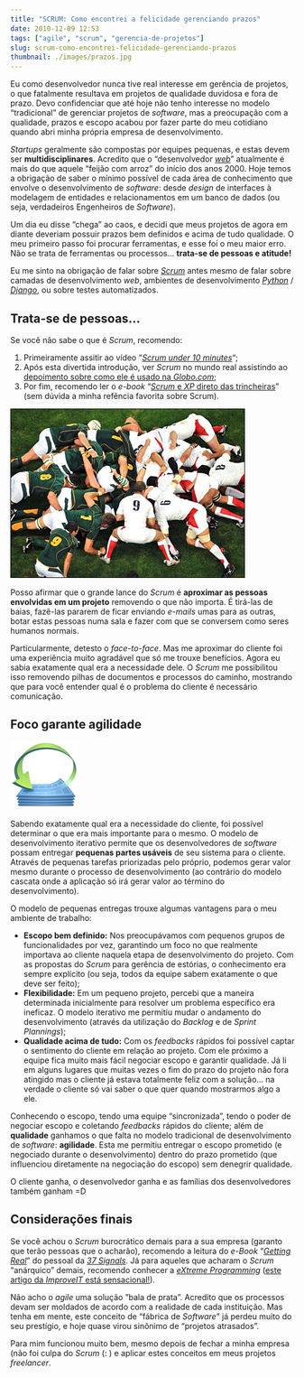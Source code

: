 ```yaml
---
title: "SCRUM: Como encontrei a felicidade gerenciando prazos"
date: 2010-12-09 12:53
tags: ["agile", "scrum", "gerencia-de-projetos"]
slug: scrum-como-encontrei-felicidade-gerenciando-prazos
thumbnail: ./images/prazos.jpg
---
```


Eu como desenvolvedor nunca tive real interesse em
gerência de projetos, o que fatalmente resultava em projetos de
qualidade duvidosa e fora de prazo. Devo confidenciar que até hoje não
tenho interesse no modelo “tradicional” de gerenciar projetos de
_software_, mas a preocupação com a qualidade, prazos e escopo acabou
por fazer parte do meu cotidiano quando abri minha própria empresa de
desenvolvimento.

_Startups_ geralmente são compostas por equipes pequenas, e estas
devem ser **multidisciplinares**. Acredito que o “desenvolvedor
[_web_][web]” atualmente é mais do que aquele “feijão com arroz” do início
dos anos 2000. Hoje temos a obrigação de saber o mínimo possível de cada
área de conhecimento que envolve o desenvolvimento de _software_: desde
_design_ de interfaces à modelagem de entidades e relacionamentos em um
banco de dados (ou seja, verdadeiros Engenheiros de _Software_).

Um dia eu disse “chega” ao caos, e decidi que meus projetos de agora em
diante deveriam possuir prazos bem definidos e acima de tudo
qualidade. O meu primeiro passo foi procurar ferramentas, e esse foi
o meu maior erro. Não se trata de ferramentas ou processos… **trata-se
de pessoas e atitude!**

Eu me sinto na obrigação de falar sobre [_Scrum_][scrum] antes mesmo de falar
sobre camadas de desenvolvimento _web_, ambientes de desenvolvimento
[_Python_][python] / [_Django_][django], ou sobre testes automatizados.

## Trata-se de pessoas…

Se você não sabe o que é _Scrum_, recomendo:

1.  Primeiramente assitir ao vídeo “[_Scrum under 10 minutes_][scrum_under_10_minutes]“;
2.  Após esta divertida introdução, ver _Scrum_ no mundo real assistindo
    ao [depoimento sobre como ele é usado na _Globo.com_][scrum_globo];
3.  Por fim, recomendo ler o _e-book_ “[_Scrum_ e _XP_ direto das
    trincheiras][scrum_e_xp]” (sem dúvida a minha refência favorita sobre Scrum).

!["Formação Scrum, no Rugby"](./images/scrum.jpg "Formação Scrum, no Rugby")

Posso afirmar que o grande lance do
_Scrum_ é **aproximar as pessoas envolvidas em um projeto** removendo o
que não importa. É tirá-las de baias, fazê-las pararem de ficar enviando
_e-mails_ umas para as outras, botar estas pessoas numa sala e fazer com
que se conversem como seres humanos normais.

Particularmente, detesto o _face-to-face_. Mas me aproximar do cliente
foi uma experiência muito agradável que só me trouxe benefícios. Agora
eu sabia exatamente qual era a necessidade dele. O _Scrum_ me
possibilitou isso removendo pilhas de documentos e processos do caminho,
mostrando que para você entender qual é o problema do cliente é
necessário comunicação.

## Foco garante agilidade

!["Iterações de projetos Scrum"](./images/scrum-iteration.png "Iterações de projetos Scrum")

Sabendo exatamente qual era a necessidade do cliente, foi possível determinar
o que era mais importante para o mesmo. O modelo de desenvolvimento iterativo
permite que os desenvolvedores de _software_ possam entregar **pequenas partes usáveis**
de seu sistema para o cliente. Através de pequenas tarefas priorizadas pelo próprio,
podemos gerar valor mesmo durante o processo de desenvolvimento (ao
contrário do modelo cascata onde a aplicação só irá gerar valor ao
término do desenvolvimento).

O modelo de pequenas entregas trouxe algumas vantagens para o meu
ambiente de trabalho:

- **Escopo bem definido:** Nos preocupávamos com pequenos grupos de
  funcionalidades por vez, garantindo um foco no que realmente
  importava ao cliente naquela etapa de desenvolvimento do projeto.
  Com as propostas do _Scrum_ para gerência de estórias, o
  conhecimento era sempre explícito (ou seja, todos da equipe sabem
  exatamente o que deve ser feito);
- **Flexibilidade:** Em um pequeno projeto, percebi que a maneira
  determinada inicialmente para resolver um problema específico era
  ineficaz. O modelo iterativo me permitiu mudar o andamento do
  desenvolvimento (através da utilização do _Backlog_ e de _Sprint
  Plannings_);
- **Qualidade acima de tudo:** Com os _feedbacks_ rápidos foi possível
  captar o sentimento do cliente em relação ao projeto. Com ele
  próximo a equipe fica muito mais fácil negociar escopo e garantir
  qualidade. Já li em alguns lugares que muitas vezes o fim do prazo
  do projeto não fora atingido mas o cliente já estava totalmente
  feliz com a solução… na verdade o cliente só vai saber o que quer
  quando mostrarmos algo a ele.

Conhecendo o escopo, tendo uma equipe “sincronizada”, tendo o poder de
negociar escopo e coletando _feedbacks_ rápidos do cliente; além de
**qualidade** ganhamos o que falta no modelo tradicional de
desenvolvimento de _software_: **agilidade**. Esta me permitiu entregar
o escopo prometido (e negociado durante o desenvolvimento) dentro do
prazo prometido (que influenciou diretamente na negociação do escopo)
sem denegrir qualidade.

O cliente ganha, o desenvolvedor ganha e as famílias dos desenvolvedores
também ganham =D

## Considerações finais

Se você achou o _Scrum_ burocrático demais para a sua empresa (garanto
que terão pessoas que o acharão), recomendo a leitura do _e-Book_
“[_Getting Real_][getting-real]” do pessoal da [_37 Signals_][37-signals].
Já para aqueles que acharam o _Scrum_ “anárquico” demais, recomendo conhecer a [_eXtreme
Programming_][xp] ([este artigo da _ImproveIT_ está sensacional!][improveit]).

Não acho o _agile_ uma solução ”bala de prata”. Acredito que os
processos devam ser moldados de acordo com a realidade de cada
instituição. Mas tenha em mente, este conceito de “fábrica de _Software_”
já perdeu muito do seu prestígio, e hoje quase virou sinônimo de
“projetos atrasados”.

Para mim funcionou muito bem, mesmo depois de fechar a minha empresa
(não foi culpa do _Scrum_ (: ) e aplicar estes conceitos em meus
projetos _freelancer_.

[web]: /tag/desenvolvimento-web.html "Leia mais sobre Web"
[scrum]: /tag/scrum.html "Leia mais sobre Scrum"
[python]: /tag/python.html "Leia mais sobre Python"
[django]: /tag/django.html "Leia mais sobre Django"
[scrum_under_10_minutes]: http://www.youtube.com/watch?v=Q5k7a9YEoUI&feature=player_embedded "Aprenda Scrum em 10 minutos no Youtube"
[scrum_globo]: http://remoteprocedurecall.wordpress.com/2009/05/22/scrum-na-globo/ "Scrum na Globo.com"
[scrum_e_xp]: http://www.infoq.com/minibooks/scrum-xp-from-the-trenches "Faça download do e-book. Necessário cadastro"
[formação scrum, no rugby]: http://klauslaube.com.br/media/blog/formacao-scrum.jpg "Formação Scrum, no Rugby"
[getting-real]: http://gettingreal.37signals.com/GR_por.php "Leia "
[37-signals]: http://37signals.com/ "Os produtos da 37Signals são referências para todas as Startups de tecnologia"
[xp]: http://pt.wikipedia.org/wiki/Programa%C3%A7%C3%A3o_extrema "Leia mais sobre eXtreme Programming no Wikipedia"
[improveit]: http://improveit.com.br/xp "Uma documentação muito rica sobre XP"
